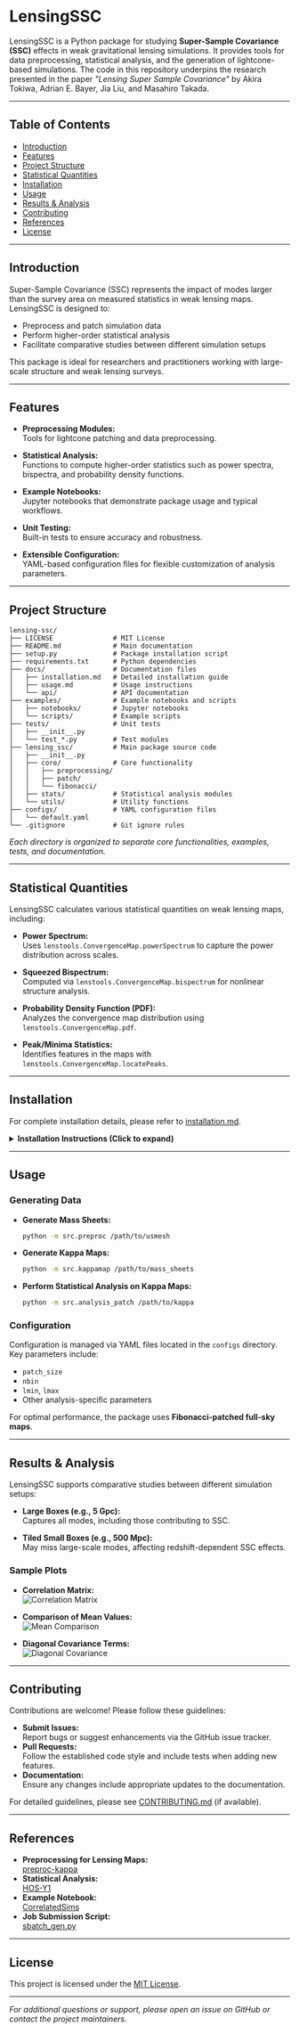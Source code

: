 # LensingSSC

LensingSSC is a Python package for studying **Super-Sample Covariance (SSC)** effects in weak gravitational lensing simulations. It provides tools for data preprocessing, statistical analysis, and the generation of lightcone-based simulations. The code in this repository underpins the research presented in the paper *"Lensing Super Sample Covariance"* by Akira Tokiwa, Adrian E. Bayer, Jia Liu, and Masahiro Takada.

---

## Table of Contents

- [Introduction](#introduction)
- [Features](#features)
- [Project Structure](#project-structure)
- [Statistical Quantities](#statistical-quantities)
- [Installation](#installation)
- [Usage](#usage)
- [Results & Analysis](#results--analysis)
- [Contributing](#contributing)
- [References](#references)
- [License](#license)

---

## Introduction

Super-Sample Covariance (SSC) represents the impact of modes larger than the survey area on measured statistics in weak lensing maps. LensingSSC is designed to:
- Preprocess and patch simulation data
- Perform higher-order statistical analysis
- Facilitate comparative studies between different simulation setups

This package is ideal for researchers and practitioners working with large-scale structure and weak lensing surveys.

---

## Features

- **Preprocessing Modules:**  
  Tools for lightcone patching and data preprocessing.
  
- **Statistical Analysis:**  
  Functions to compute higher-order statistics such as power spectra, bispectra, and probability density functions.
  
- **Example Notebooks:**  
  Jupyter notebooks that demonstrate package usage and typical workflows.
  
- **Unit Testing:**  
  Built-in tests to ensure accuracy and robustness.
  
- **Extensible Configuration:**  
  YAML-based configuration files for flexible customization of analysis parameters.

---

## Project Structure

```plaintext
lensing-ssc/
├── LICENSE               # MIT License
├── README.md             # Main documentation
├── setup.py              # Package installation script
├── requirements.txt      # Python dependencies
├── docs/                 # Documentation files
│   ├── installation.md   # Detailed installation guide
│   ├── usage.md          # Usage instructions
│   └── api/              # API documentation
├── examples/             # Example notebooks and scripts
│   ├── notebooks/        # Jupyter notebooks
│   └── scripts/          # Example scripts
├── tests/                # Unit tests
│   ├── __init__.py
│   └── test_*.py         # Test modules
├── lensing_ssc/          # Main package source code
│   ├── __init__.py
│   ├── core/             # Core functionality
│   │   ├── preprocessing/
│   │   ├── patch/
│   │   └── fibonacci/
│   ├── stats/            # Statistical analysis modules
│   └── utils/            # Utility functions
├── configs/              # YAML configuration files
│   └── default.yaml
└── .gitignore            # Git ignore rules
```

*Each directory is organized to separate core functionalities, examples, tests, and documentation.*

---

## Statistical Quantities

LensingSSC calculates various statistical quantities on weak lensing maps, including:

- **Power Spectrum:**  
  Uses `lenstools.ConvergenceMap.powerSpectrum` to capture the power distribution across scales.
  
- **Squeezed Bispectrum:**  
  Computed via `lenstools.ConvergenceMap.bispectrum` for nonlinear structure analysis.
  
- **Probability Density Function (PDF):**  
  Analyzes the convergence map distribution using `lenstools.ConvergenceMap.pdf`.
  
- **Peak/Minima Statistics:**  
  Identifies features in the maps with `lenstools.ConvergenceMap.locatePeaks`.

---

## Installation

For complete installation details, please refer to [installation.md](installation.md).

<details>
  <summary><strong>Installation Instructions (Click to expand)</strong></summary>

  ### Prerequisites

  - **Python 3.8.19**  
    Download from the [official Python website](https://www.python.org/downloads/release/python-3819/) and verify with:
    ```sh
    python --version
    ```
    The output should be `Python 3.8.x`.

  ### Create a Conda Environment

  ```sh
  conda create -n lensingssc python=3.8
  conda activate lensingssc
  ```

  ### Installing Dependencies

  **Using Conda:**

  1. Install `nbodykit`:
     ```sh
     conda install -c bccp nbodykit
     ```
  2. Install additional packages:
     ```sh
     conda install numpy healpy matplotlib astropy scipy h5py pyyaml pandas
     ```

  **Using Pip:**

  1. Install Lenstools, Classy, and Cobaya:
     ```sh
     pip install lenstools classy cobaya
     ```
  2. Install CLASS via Cobaya:
     ```sh
     pip install cobaya --upgrade
     mkdir ./lib
     cobaya-install cosmo -p ./lib
     ```

  ### Installing LensingSSC

  1. **Clone the repository:**
     ```sh
     git clone https://github.com/atokiwaipmu/LensingSSC.git
     cd LensingSSC
     ```
  2. **Install the package:**
     ```sh
     python setup.py install
     ```

  ### Verification

  Confirm installation with:
  ```sh
  python -c "import lensing_ssc; print('LensingSSC installed successfully')"
  ```

</details>

---

## Usage

### Generating Data

- **Generate Mass Sheets:**
  ```sh
  python -m src.preproc /path/to/usmesh
  ```

- **Generate Kappa Maps:**
  ```sh
  python -m src.kappamap /path/to/mass_sheets
  ```

- **Perform Statistical Analysis on Kappa Maps:**
  ```sh
  python -m src.analysis_patch /path/to/kappa
  ```

### Configuration

Configuration is managed via YAML files located in the `configs` directory. Key parameters include:
- `patch_size`
- `nbin`
- `lmin`, `lmax`
- Other analysis-specific parameters

For optimal performance, the package uses **Fibonacci-patched full-sky maps**.

---

## Results & Analysis

LensingSSC supports comparative studies between different simulation setups:

- **Large Boxes (e.g., 5 Gpc):**  
  Captures all modes, including those contributing to SSC.

- **Tiled Small Boxes (e.g., 500 Mpc):**  
  May miss large-scale modes, affecting redshift-dependent SSC effects.

### Sample Plots

- **Correlation Matrix:**  
  ![Correlation Matrix](img/comparison/correlation_zs2.0_oa10_sl2_noiseless.png "Correlation Matrix for z_source=2.0")
  
- **Comparison of Mean Values:**  
  ![Mean Comparison](img/comparison/mean_zs2.0_oa10_sl2_noiseless.png "Mean Comparison for z_source=2.0")
  
- **Diagonal Covariance Terms:**  
  ![Diagonal Covariance](img/comparison/diagonal_zs2.0_oa10_sl2_noiseless.png "Diagonal terms of the covariance matrix for z_source=2.0")

---

## Contributing

Contributions are welcome! Please follow these guidelines:
- **Submit Issues:**  
  Report bugs or suggest enhancements via the GitHub issue tracker.
- **Pull Requests:**  
  Follow the established code style and include tests when adding new features.
- **Documentation:**  
  Ensure any changes include appropriate updates to the documentation.

For detailed guidelines, please see [CONTRIBUTING.md](CONTRIBUTING.md) (if available).

---

## References

- **Preprocessing for Lensing Maps:**  
  [preproc-kappa](https://github.com/HalfDomeSims/preproc-kappa.git)
- **Statistical Analysis:**  
  [HOS-Y1](https://github.com/LSSTDESC/HOS-Y1-prep.git)
- **Example Notebook:**  
  [CorrelatedSims](https://github.com/liuxx479/CorrelatedSims/blob/master/hack_crowncanyon_kappa.ipynb)
- **Job Submission Script:**  
  [sbatch_gen.py](https://github.com/liuxx479/CorrelatedSims/blob/master/sbatch_gen.py)

---

## License

This project is licensed under the [MIT License](LICENSE).

---

*For additional questions or support, please open an issue on GitHub or contact the project maintainers.*
